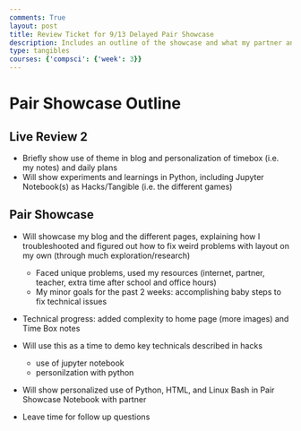 ```yaml
---
comments: True
layout: post
title: Review Ticket for 9/13 Delayed Pair Showcase
description: Includes an outline of the showcase and what my partner and I will be presenting.
type: tangibles
courses: {'compsci': {'week': 3}}
---
```


# Pair Showcase Outline

## Live Review 2
- Briefly show use of theme in blog and personalization of timebox (i.e. my notes) and daily plans
- Will show experiments and learnings in Python, including Jupyter Notebook(s) as Hacks/Tangible (i.e. the different games)

## Pair Showcase
- Will showcase my blog and the different pages, explaining how I troubleshooted and figured out how to fix weird problems with layout on my own (through much exploration/research)
    - Faced unique problems, used my resources (internet, partner, teacher, extra time after school and office hours)
    - My minor goals for the past 2 weeks: accomplishing baby steps to fix technical issues
- Technical progress: added complexity to home page (more images) and Time Box notes
- Will use this as a time to demo key technicals described in hacks
    - use of jupyter notebook
    - personilzation with python
- Will show personalized use of Python, HTML, and Linux Bash in Pair Showcase Notebook with partner

- Leave time for follow up questions
